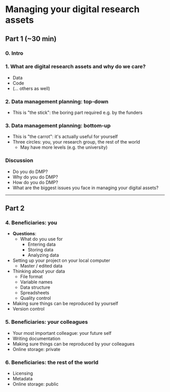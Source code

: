 # Managing your digital research assets

## Part 1 (~30 min)

###  0. Intro



### 1. What are digital research assets and why do we care?

+ Data
+ Code
+ (... others as well)

### 2. Data management planning: top-down

+ This is "the stick": the boring part required e.g. by the funders

### 3. Data management planning: bottom-up

+ This is "the carrot": it's actually useful for yourself
+ Three circles: you, your research group, the rest of the world
  + May have more levels (e.g. the university)

### Discussion

+ Do you do DMP?
+ Why do you do DMP?
+ How do you do DMP?
+ What are the biggest issues you face in managing your digital assets?



----

## Part 2

### 4. Beneficiaries: you

+ **Questions**: 
  + What do you use for
    + Entering data
    + Storing data
    + Analyzing data
+ Setting up your project on your local computer
  + Master / edited data
+ Thinking about your data
  + File format
  + Variable names
  + Data structure
  + Spreadsheets
  + Quality control
+ Making sure things can be reproduced by yourself
+ Version control

### 5. Beneficiaries: your colleagues

+ Your most important colleague: your future self
+ Writing documentation
+ Making sure things can be reproduced by your colleagues
+ Online storage: private 

### 6. Beneficiaries: the rest of the world

+ Licensing
+ Metadata
+ Online storage: public
